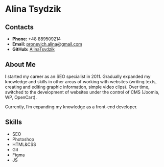 # Alina Tsydzik
## Contacts
- **Phone:** +48 889509214
- **Email:** pronevich.alina@gmail.com
- **GitHub:** [AlinaTsydzik](https://github.com/AlinaTsydzik)

## About Me
I started my career as an SEO specialist in 2011. 
Gradually expanded my knowledge and skills in other areas of working with websites (writing texts, creating and editing graphic information, simple video clips). 
Over time, switched to the development of websites under the control of CMS (Joomla, WP, OpenCart).


Currently, I’m expanding my knowledge as a front-end developer.

## Skills
- SEO
- Photoshop
- HTML&CSS
- Git
- Figma
- JS
